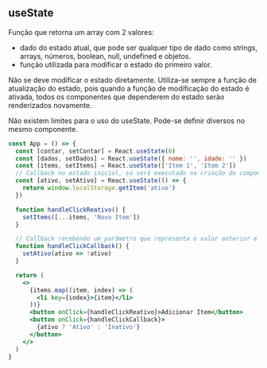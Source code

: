 ## useState

Função que retorna um array com 2 valores:

- dado do estado atual, que pode ser qualquer tipo de dado como strings, arrays, números, boolean, null, undefined e objetos.
- função utilizada para modificar o estado do primeiro valor.

Não se deve modificar o estado diretamente. Utiliza-se sempre a função de atualização do estado, pois quando a função de modificação do estado é ativada, todos os componentes que dependerem do estado serão renderizados novamente.

Não existem limites para o uso do useState. Pode-se definir diversos no mesmo componente.

```jsx
const App = () => {
  const [contar, setContar] = React.useState(0)
  const [dados, setDados] = React.useState({ nome: '', idade: '' })
  const [items, setItems] = React.useState(['Item 1', 'Item 2'])
  // Callback no estado inicial, só será executado na criação do componente
  const [ativo, setAtivo] = React.useState(() => {
    return window.localStorage.getItem('ativo')
  })

  function handleClickReativo() {
    setItems([...items, 'Novo Item'])
  }

  // Callback recebendo um parâmetro que representa o valor anterior e irá modificar o estado para o valor retornado
  function handleClickCallback() {
    setAtivo(ativo => !ativo)
  }

  return (
    <>
      {items.map((item, index) => (
        <li key={index}>{item}</li>
      ))}
      <button onClick={handleClickReativo}>Adicionar Item</button>
      <button onClick={handleClickCallback}>
        {ativo ? 'Ativo' : 'Inativo'}
      </button>
    </>
  )
}
```
